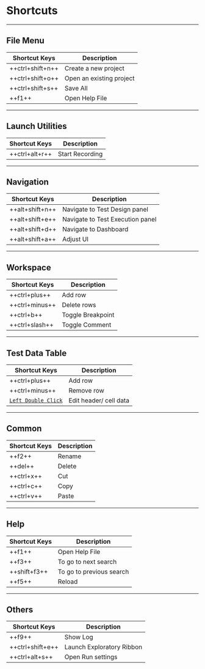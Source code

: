 # **Shortcuts**
------------------------------

## **File Menu**

| Shortcut Keys    | Description              |
|------------------|--------------------------|
| ++ctrl+shift+n++ | Create a new project     |           
| ++ctrl+shift+o++   | Open an existing project |           
| ++ctrl+shift+s++   | Save All                 |           
| ++f1++               | Open Help File           |

------------------------------

## **Launch Utilities**

| Shortcut Keys  | Description                                 |
|----------------|---------------------------------------------|           
| ++ctrl+alt+r++ | Start Recording                             |

------------------------------

## **Navigation**

| Shortcut Keys   | Description                      |
|-----------------|----------------------------------|
| ++alt+shift+n++  | Navigate to Test Design panel    |           
| ++alt+shift+e++  | Navigate to Test Execution panel |           
| ++alt+shift+d++ | Navigate to Dashboard           |           
| ++alt+shift+a++  | Adjust UI                        |

------------------------------

## **Workspace**

| Shortcut Keys | Description       |
|---------------|-------------------|
| ++ctrl+plus++   | Add row           |           
| ++ctrl+minus++  | Delete rows       |           
| ++ctrl+b++     | Toggle Breakpoint |           
| ++ctrl+slash++      | Toggle Comment    |

-----------------------------

## **Test Data Table**

| Shortcut Keys     | Description            |
|-------------------|------------------------|
| ++ctrl+plus++      | Add row                |           
| ++ctrl+minus++      | Remove row           |           
| [`Left Double Click`](#) | Edit header/ cell data |

------------------------------

## **Common**

| Shortcut Keys | Description |
|---------------|-------------|
| ++f2++            | Rename      |           
| ++del++          | Delete      |           
| ++ctrl+x++      | Cut         |           
| ++ctrl+c++      | Copy        |
| ++ctrl+v++      | Paste       |

------------------------------
## **Help**

| Shortcut Keys | Description              |
|---------------|--------------------------|
| ++f1++            | Open Help File           |           
| ++f3++           | To go to next search     |           
| ++shift+f3++     | To go to previous search |           
| ++f5++           | Reload                   |

------------------------------


## **Others**

| Shortcut Keys    | Description               |
|------------------|---------------------------|
| ++f9++              | Show Log                  |           
| ++ctrl+shift+e++ | Launch Exploratory Ribbon |           
| ++ctrl+alt+s++    | Open Run settings         |           

